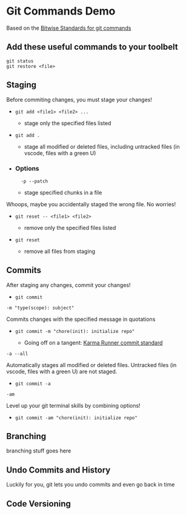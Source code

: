 # Git Commands Demo
Based on the [Bitwise Standards for git commands](https://github.com/Shift3/standards-and-practices/blob/main/standards/git-commands.md)

## **Add these useful commands to your toolbelt**
```
git status
git restore <file>

```
## **Staging**
Before commiting changes, you must stage your changes!

* `git add <file1> <file2> ...`
  * stage only the specified files listed
* `git add .`
  * stage all modified or deleted files, including untracked files (in vscode, files with a green U)

* ### **Options**
        -p --patch
  * stage specified chunks in a file

Whoops, maybe you accidentally staged the wrong file. No worries!

* `git reset -- <file1> <file2>`
  * remove only the specified files listed

* `git reset`
  * remove all files from staging

## **Commits**
After staging any changes, commit your changes!

* `git commit`

```### **Options**
-m "type(scope): subject"
```

Commits changes with the specified message in quotations

* `git commit -m "chore(init): initialize repo"`

  * Going off on a tangent: [Karma Runner commit standard](http://karma-runner.github.io/1.0/dev/git-commit-msg.html)
```
-a --all
```
Automatically stages all modified or deleted files. Untracked files (in vscode, files with a green U) are not staged.

* `git commit -a`
```
-am
```
Level up your git terminal skills by combining options!
* `git commit -am "chore(init): initialize repo"`
## **Branching**
branching stuff goes here
## **Undo Commits and History**
Luckily for you, git lets you undo commits and even go back in time 


## **Code Versioning**